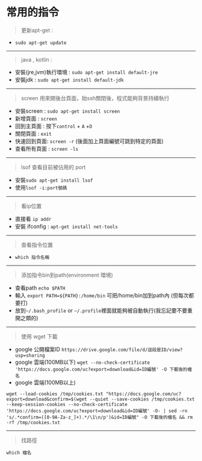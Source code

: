 # 常用的指令
> 更新apt-get :
* `sudo apt-get update`

---
>java , kotlin :
*  安裝(jre,jvm)執行環境 : `sudo apt-get install default-jre`
*  安裝jdk : `sudo apt-get install default-jdk`

---
> screen 用來開後台頁面，始ssh關閉後，程式能夠背景持續執行
* 安裝screen : `sudo apt-get install screen`
* 新增頁面 : `screen`
* 回到主頁面 : 按下`control` + `A` +`D`
* 關閉頁面 : `exit`
* 快速回到頁面: `screen -r` (後面加上頁面編號可跳到特定的頁面)
* 查看所有頁面 : `screen -ls`

---
> lsof 查看目前被佔用的 port 
* 安裝`sudo apt-get install lsof`
* 使用`lsof -i:port號碼`

---
> 看ip位置
* 直接看 `ip addr`
* 安裝 ifconfig : `apt-get install net-tools`

---
> 查看指令位置
* `which 指令名稱`

---
> 添加指令bin到path(environment 環境)
* 查看path `echo $PATH`
* 輸入 `export PATH=${PATH}:/home/bin` 可把/home/bin加到path內 (但每次都要打)
* 放到`~/.bash_profile` or `~/.profile`裡面就能夠被自動執行(我忘記要不要重開之類的)

---
> 使用 wget 下載
* google 公開檔案ID `https://drive.google.com/file/d/這段是ID/view?usp=sharing`
* google 雲端(100MB以下) `wget --no-check-certificate 'https://docs.google.com/uc?export=download&id=ID編號' -O 下載後的檔名`
* google 雲端(100MB以上)
``` 
wget --load-cookies /tmp/cookies.txt "https://docs.google.com/uc?export=download&confirm=$(wget --quiet --save-cookies /tmp/cookies.txt --keep-session-cookies --no-check-certificate 'https://docs.google.com/uc?export=download&id=ID編號' -O- | sed -rn 's/.*confirm=([0-9A-Za-z_]+).*/\1\n/p')&id=ID編號" -O 下載後的檔名 && rm -rf /tmp/cookies.txt
```

---
> 找路徑

```
which 檔名
```
